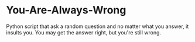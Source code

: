 # You-Are-Always-Wrong
Python script that ask a random question and no matter what you answer, it insults you. You may get the answer right, but you're still wrong.
